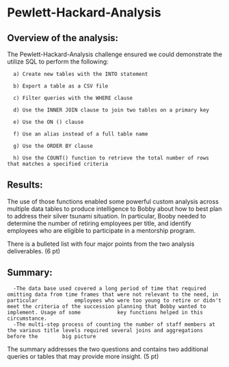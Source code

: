 # Pewlett-Hackard-Analysis

## Overview of the analysis:
The Pewlett-Hackard-Analysis challenge ensured we could demonstrate the utilize SQL to perform the following:

      a) Create new tables with the INTO statement
  
      b) Export a table as a CSV file
  
      c) Filter queries with the WHERE clause
  
      d) Use the INNER JOIN clause to join two tables on a primary key
  
      e) Use the ON () clause
  
      f) Use an alias instead of a full table name
  
      g) Use the ORDER BY clause
  
      h) Use the COUNT() function to retrieve the total number of rows that matches a specified criteria


## Results: 
The use of those functions enabled some powerful custom analysis across multiple data tables to produce intelligence to Bobby about how to best plan to address their silver tsunami situation. In particular, Booby needed to determine the number of retiring employees per title, and identify employees who are eligible to participate in a mentorship program. 

There is a bulleted list with four major points from the two analysis deliverables. (6 pt)
## Summary:
      -The data base used covered a long period of time that required omitting data from time frames that were not relevant to the need, in particular            employees who were too young to retire or didn't meet the criteria of the succession planning that Bobby wanted to implement. Usage of some            key functions helped in this circumstance.
      -The multi-step process of counting the number of staff members at the various title levels required several joins and aggregations before the        big picture
The summary addresses the two questions and contains two additional queries or tables that may provide more insight. (5 pt)

